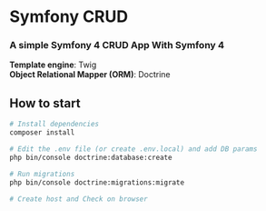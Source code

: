 # Symfony CRUD

### A simple Symfony 4 CRUD App With Symfony 4

__Template engine__: Twig  
__Object Relational Mapper (ORM)__: Doctrine  

## How to start

``` bash
# Install dependencies
composer install

# Edit the .env file (or create .env.local) and add DB params
php bin/console doctrine:database:create

# Run migrations
php bin/console doctrine:migrations:migrate

# Create host and Check on browser
```
